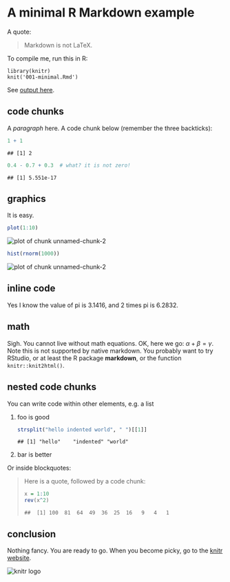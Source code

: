 # A minimal R Markdown example

A quote:

> Markdown is not LaTeX.

To compile me, run this in R:

    library(knitr)
    knit('001-minimal.Rmd')

See [output here](https://github.com/yihui/knitr-examples/blob/master/001-minimal.md).

## code chunks

A _paragraph_ here. A code chunk below (remember the three backticks):


```r
1 + 1
```

```
## [1] 2
```

```r
0.4 - 0.7 + 0.3  # what? it is not zero!
```

```
## [1] 5.551e-17
```

## graphics

It is easy.


```r
plot(1:10)
```

![plot of chunk unnamed-chunk-2](https://db.yihui.org/knitr-examples/figure/001-minimal-unnamed-chunk-2-1.png)

```r
hist(rnorm(1000))
```

![plot of chunk unnamed-chunk-2](https://db.yihui.org/knitr-examples/figure/001-minimal-unnamed-chunk-2-2.png)

## inline code

Yes I know the value of pi is 3.1416, and 2 times pi is 6.2832.

## math

Sigh. You cannot live without math equations. OK, here we go: $\alpha+\beta=\gamma$. Note this is not supported by native markdown. You probably want to try RStudio, or at least the R package **markdown**, or the function `knitr::knit2html()`.

## nested code chunks

You can write code within other elements, e.g. a list

1. foo is good
    
    ```r
    strsplit("hello indented world", " ")[[1]]
    ```
    
    ```
    ## [1] "hello"    "indented" "world"
    ```
2. bar is better

Or inside blockquotes:

> Here is a quote, followed by a code chunk:
>
> 
> ```r
> x = 1:10
> rev(x^2)
> ```
> 
> ```
> ##  [1] 100  81  64  49  36  25  16   9   4   1
> ```

## conclusion

Nothing fancy. You are ready to go. When you become picky, go to the [knitr website](http://yihui.org/knitr/).

![knitr logo](http://yihui.org/knitr/images/knit-logo.png)

